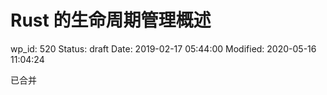 # Rust 的生命周期管理概述

wp_id: 520
Status: draft
Date: 2019-02-17 05:44:00
Modified: 2020-05-16 11:04:24

已合并